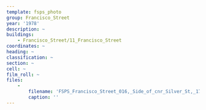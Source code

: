 ```yaml
---
template: fsps_photo
group: Francisco_Street
year: '1978'
description: ~
buildings:
    - Francisco_Street/11_Francisco_Street
coordinates: ~
heading: ~
classification: ~
section: ~
cell: ~
film_roll: ~
files:
    -
        filename: 'FSPS_Francisco_Street_016,_Side_of_cnr_Silver_St,_17-6-C,_1978.png'
        caption: ''
---
```

